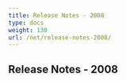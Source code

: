 ```yaml
---
title: Release Notes - 2008
type: docs
weight: 130
url: /net/release-notes-2008/
---
```


## **Release Notes - 2008**
